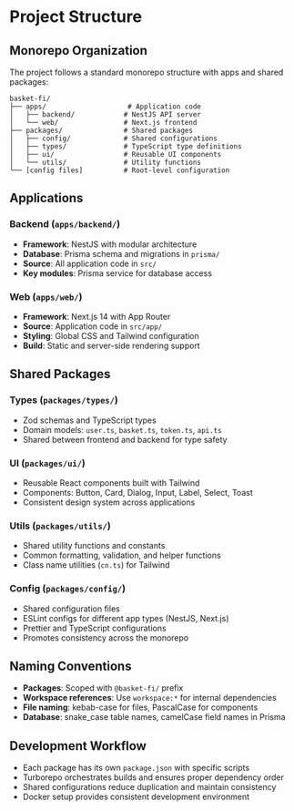 # Project Structure

## Monorepo Organization

The project follows a standard monorepo structure with apps and shared packages:

```
basket-fi/
├── apps/                    # Application code
│   ├── backend/            # NestJS API server
│   └── web/                # Next.js frontend
├── packages/               # Shared packages
│   ├── config/             # Shared configurations
│   ├── types/              # TypeScript type definitions
│   ├── ui/                 # Reusable UI components
│   └── utils/              # Utility functions
└── [config files]          # Root-level configuration
```

## Applications

### Backend (`apps/backend/`)
- **Framework**: NestJS with modular architecture
- **Database**: Prisma schema and migrations in `prisma/`
- **Source**: All application code in `src/`
- **Key modules**: Prisma service for database access

### Web (`apps/web/`)
- **Framework**: Next.js 14 with App Router
- **Source**: Application code in `src/app/`
- **Styling**: Global CSS and Tailwind configuration
- **Build**: Static and server-side rendering support

## Shared Packages

### Types (`packages/types/`)
- Zod schemas and TypeScript types
- Domain models: `user.ts`, `basket.ts`, `token.ts`, `api.ts`
- Shared between frontend and backend for type safety

### UI (`packages/ui/`)
- Reusable React components built with Tailwind
- Components: Button, Card, Dialog, Input, Label, Select, Toast
- Consistent design system across applications

### Utils (`packages/utils/`)
- Shared utility functions and constants
- Common formatting, validation, and helper functions
- Class name utilities (`cn.ts`) for Tailwind

### Config (`packages/config/`)
- Shared configuration files
- ESLint configs for different app types (NestJS, Next.js)
- Prettier and TypeScript configurations
- Promotes consistency across the monorepo

## Naming Conventions

- **Packages**: Scoped with `@basket-fi/` prefix
- **Workspace references**: Use `workspace:*` for internal dependencies
- **File naming**: kebab-case for files, PascalCase for components
- **Database**: snake_case table names, camelCase field names in Prisma

## Development Workflow

- Each package has its own `package.json` with specific scripts
- Turborepo orchestrates builds and ensures proper dependency order
- Shared configurations reduce duplication and maintain consistency
- Docker setup provides consistent development environment